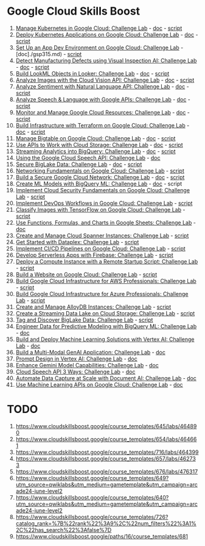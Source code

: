 # Google Cloud Skills Boost

1. [Manage Kubernetes in Google Cloud: Challenge Lab][gsp510] - [doc](./gsp510.md) - [script](./gsp510.sh)
2. [Deploy Kubernetes Applications on Google Cloud: Challenge Lab][gsp318] - [doc](./gsp318.md) - [script](./gsp318.md)
3. [Set Up an App Dev Environment on Google Cloud: Challenge Lab][gsp315] - [doc]./gsp315.md) - [script](./gsp315.md)
4. [Detect Manufacturing Defects using Visual Inspection AI: Challenge Lab][gsp366] - [doc](./gsp366.md) - [script](./gsp366.md)
5. [Build LookML Objects in Looker: Challenge Lab][gsp361] - [doc](./gsp361.md) - [script](./gsp361.sh)
6. [Analyze Images with the Cloud Vision API: Challenge Lab][arc122] - [doc](./arc122.md) - [script](./arc122.sh)
7. [Analyze Sentiment with Natural Language API: Challenge Lab][arc130] - [doc](./arc130.md) - [script](./arc130.sh)
8. [Analyze Speech & Language with Google APIs: Challenge Lab][arc114] - [doc](./arc114.md) - [script](./arc114.sh)
9. [Monitor and Manage Google Cloud Resources: Challenge Lab][arc101] - [doc](./arc101.md) - [script](./arc101.sh)
10. [Build Infrastructure with Terraform on Google Cloud: Challenge Lab][gsp345] - [doc](./gsp345.md) - [script](./gsp345.sh)
11. [Manage Bigtable on Google Cloud: Challenge Lab][gsp380] - [doc](./gsp380.md) - [script](./gsp380.sh)
12. [Use APIs to Work with Cloud Storage: Challenge Lab][arc125] - [doc](./arc125.md) - [script](./arc125.sh)
13. [Streaming Analytics into BigQuery: Challenge Lab][arc106] - [doc](./arc106.md) - [script](./arc106.sh)
14. [Using the Google Cloud Speech API: Challenge Lab][arc131] - [doc](./arc131.md)
15. [Secure BigLake Data: Challenge Lab][arc129] - [doc](./arc129.md) - [script](./arc129.sh)
16. [Networking Fundamentals on Google Cloud: Challenge Lab][arc124] - [script](./arc124.sh)
17. [Build a Secure Google Cloud Network: Challenge Lab][gsp322] - [doc](./gsp322.md) - [script](./gsp322.sh)
18. [Create ML Models with BigQuery ML: Challenge Lab][gsp341] - [doc](./gsp341.md) - script
19. [Implement Cloud Security Fundamentals on Google Cloud: Challenge Lab][gsp342] - [script](./gsp342.sh)
20. [Implement DevOps Workflows in Google Cloud: Challenge Lab][gsp330] - [script](./gsp330.sh)
21. [Classify Images with TensorFlow on Google Cloud: Challenge Lab][gsp398] - [script](./gsp398.sh)
22. [Use Functions, Formulas, and Charts in Google Sheets: Challenge Lab][gsp379] - [doc](./gsp379.md)
23. [Create and Manage Cloud Spanner Instances: Challenge Lab][gsp381] - [script](./gsp381.sh)
24. [Get Started with Dataplex: Challenge Lab][arc117] - [script](./arc117.sh)
25. [Implement CI/CD Pipelines on Google Cloud: Challenge Lab][gsp393] - [script](./gsp393.sh)
26. [Develop Serverless Apps with Firebase: Challenge Lab][gsp344] - [script](./gsp344.sh)
27. [Deploy a Compute Instance with a Remote Startup Script: Challenge Lab][gsp301] - [script](./gsp301.sh)
28. [Build a Website on Google Cloud: Challenge Lab][gsp319] - [script](./gsp319.sh)
29. [Build Google Cloud Infrastructure for AWS Professionals: Challenge Lab][gsp511] - [script](./gsp511.sh)
30. [Build Google Cloud Infrastructure for Azure Professionals: Challenge Lab][gsp512] - [script](./gsp512.sh)
31. [Create and Manage AlloyDB Instances: Challenge Lab][gsp395] - [script](./gsp395.sh)
32. [Create a Streaming Data Lake on Cloud Storage: Challenge Lab][arc110] - [script](./arc110.sh)
33. [Tag and Discover BigLake Data: Challenge Lab][arc123] - [script](./arc123.sh)
34. [Engineer Data for Predictive Modeling with BigQuery ML: Challenge Lab][gsp327] - [doc](./gsp327.md)
35. [Build and Deploy Machine Learning Solutions with Vertex AI: Challenge Lab][gsp354] - [doc](./gsp354.md)
36. [Build a Multi-Modal GenAI Application: Challenge Lab][gsp1076] - [doc](./gsp1076.md)
37. [Prompt Design in Vertex AI: Challenge Lab][gsp519] - [doc](./gsp519.md)
38. [Enhance Gemini Model Capabilities: Challenge Lab][gsp525] - [doc](./gsp525.md)
39. [Cloud Speech API 3 Ways: Challenge Lab][arc132] - [doc](./arc132.md)
40. [Automate Data Capture at Scale with Document AI: Challenge Lab][gsp367] - [doc](./gsp367.md)
41. [Use Machine Learning APIs on Google Cloud: Challenge Lab][gsp329] - [doc](./gsp329.md)

# TODO

1. https://www.cloudskillsboost.google/course_templates/645/labs/464890
2. https://www.cloudskillsboost.google/course_templates/654/labs/464661
3. https://www.cloudskillsboost.google/course_templates/716/labs/464399
4. https://www.cloudskillsboost.google/course_templates/657/labs/462733
5. https://www.cloudskillsboost.google/course_templates/676/labs/476317
6. https://www.cloudskillsboost.google/course_templates/649?utm_source=qwiklabs&utm_medium=gametemplate&utm_campaign=arcade24-june-level2
7. https://www.cloudskillsboost.google/course_templates/640?utm_source=qwiklabs&utm_medium=gametemplate&utm_campaign=arcade24-june-level2
8. https://www.cloudskillsboost.google/course_templates/726?catalog_rank=%7B%22rank%22%3A9%2C%22num_filters%22%3A1%2C%22has_search%22%3Afalse%7D
9. https://www.cloudskillsboost.google/paths/16/course_templates/681

[gsp301]: https://www.cloudskillsboost.google/course_templates/640/labs/489765
[gsp305]: https://www.cloudskillsboost.google/games/5155/labs/33670
[gsp315]: https://www.cloudskillsboost.google/focuses/10379?parent=catalog
[gsp318]: https://www.cloudskillsboost.google/focuses/10457
[gsp319]: https://www.cloudskillsboost.google/course_templates/638/labs/480370
[gsp321]: https://www.cloudskillsboost.google/course_templates/625/labs/464390
[gsp322]: https://www.cloudskillsboost.google/games/5156/labs/33687
[gsp327]: https://www.cloudskillsboost.google/games/5178/labs/33845
[gsp329]: https://www.cloudskillsboost.google/course_templates/630/labs/580206
[gsp330]: https://www.cloudskillsboost.google/course_templates/716/labs/464399
[gsp341]: https://www.cloudskillsboost.google/course_templates/626/labs/489291
[gsp342]: https://www.cloudskillsboost.google/course_templates/645/labs/464890
[gsp344]: https://www.cloudskillsboost.google/course_templates/649/labs/489703
[gsp345]: https://www.cloudskillsboost.google/course_templates/636/labs/464836
[gsp354]: https://partner.cloudskillsboost.google/paths/84/course_templates/684/labs/526875
[gsp361]: https://www.cloudskillsboost.google/games/4993/labs/32544
[gsp366]: https://www.cloudskillsboost.google/course_templates/644/labs/462782
[gsp367]: https://www.cloudskillsboost.google/course_templates/674/labs/586884
[gsp379]: https://www.cloudskillsboost.google/course_templates/776/labs/423784
[gsp380]: https://www.cloudskillsboost.google/games/5044/labs/32923
[gsp381]: https://www.cloudskillsboost.google/course_templates/643/labs/471750
[gsp393]: https://www.cloudskillsboost.google/course_templates/691/labs/476322
[gsp395]: https://www.cloudskillsboost.google/course_templates/642/labs/477663
[gsp398]: https://www.cloudskillsboost.google/course_templates/646/labs/476328
[gsp510]: https://www.cloudskillsboost.google/course_templates/783/labs/408511
[gsp511]: https://www.cloudskillsboost.google/course_templates/687/labs/452147
[gsp512]: https://www.cloudskillsboost.google/course_templates/688/labs/462741
[gsp519]: https://www.cloudskillsboost.google/paths/118/course_templates/976/labs/591398
[gsp525]: https://www.cloudskillsboost.google/course_templates/1241/labs/591604
[gsp1076]: https://www.cloudskillsboost.google/course_templates/1076/labs/584321
[arc101]: https://www.cloudskillsboost.google/course_templates/653/labs/461539
[arc106]: https://www.cloudskillsboost.google/course_templates/752/labs/461559
[arc110]: https://www.cloudskillsboost.google/course_templates/705/labs/461631
[arc114]: https://www.cloudskillsboost.google/focuses/63851?parent=catalog
[arc117]: https://www.cloudskillsboost.google/course_templates/726/labs/461571
[arc122]: https://www.cloudskillsboost.google/course_templates/633/labs/461567
[arc123]: https://www.cloudskillsboost.google/course_templates/753/labs/461575
[arc124]: https://www.cloudskillsboost.google/games/5156/labs/33681
[arc125]: https://www.cloudskillsboost.google/games/5044/labs/32926
[arc129]: https://www.cloudskillsboost.google/course_templates/751/labs/461551
[arc130]: https://www.cloudskillsboost.google/course_templates/667/labs/461611
[arc131]: https://www.cloudskillsboost.google/course_templates/756/labs/461655
[arc132]: https://www.cloudskillsboost.google/course_templates/700/labs/585931

